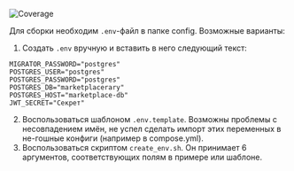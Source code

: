 ![Coverage](https://img.shields.io/badge/Coverage-3.4%25-red)

Для сборки необходим `.env`-файл в папке config. Возможные варианты:

1. Создать `.env` вручную и вставить в него следующий текст: 

```
MIGRATOR_PASSWORD="postgres"
POSTGRES_USER="postgres"
POSTGRES_PASSWORD="postgres"
POSTGRES_DB="marketplacerary"
POSTGRES_HOST="marketplace-db"
JWT_SECRET="Секрет"
```

2. Воспользоваться шаблоном `.env.template`. Возможны проблемы с несовпадением имён, не успел сделать импорт этих переменных в не-гошные конфиги (например в compose.yml).
3. Воспользоваться скриптом `create_env.sh`. Он принимает 6 аргументов, соответствующих полям в примере или шаблоне.